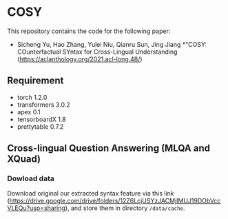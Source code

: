 # COSY
This repository contains the code for the following paper:
* Sicheng Yu, Hao Zhang, Yulei Niu, Qianru Sun, Jing Jiang *"COSY: COunterfactual SYntax for Cross-Lingual Understanding (https://aclanthology.org/2021.acl-long.48/)


## Requirement
* torch 1.2.0
* transformers 3.0.2
* apex 0.1
* tensorboardX 1.8
* prettytable 0.7.2

## Cross-lingual Question Answering (MLQA and XQuad)

### Dowload data
Download original our extracted syntax feature via this link (https://drive.google.com/drive/folders/12Z6LcjUSYzJACMjIMUJ19DObVccVLEQu?usp=sharing), and store them in directory `/data/cache`.

